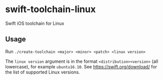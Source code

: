 # swift-toolchain-linux

Swift iOS toolchain for Linux

## Usage

Run `./create-toolchain <major> <minor> <patch> <linux version>`

The `linux version` argument is in the format `<distribution><version>` (all lowercase), for example `ubuntu16.10`. See <https://swift.org/download/> for the list of supported Linux versions.
